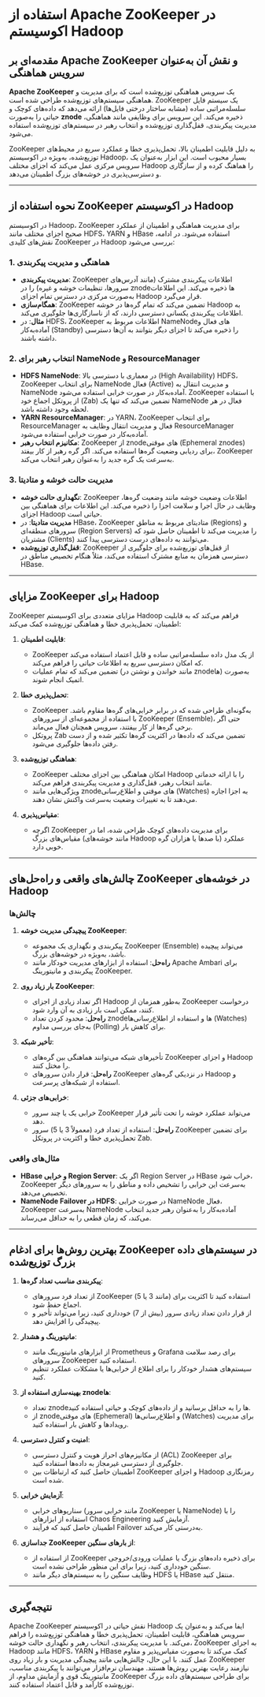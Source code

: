 # استفاده از Apache ZooKeeper در اکوسیستم Hadoop

## مقدمه‌ای بر Apache ZooKeeper و نقش آن به‌عنوان سرویس هماهنگی

**Apache ZooKeeper** یک سرویس هماهنگی توزیع‌شده است که برای مدیریت و هماهنگی سیستم‌های توزیع‌شده طراحی شده است. ZooKeeper یک سیستم فایل سلسله‌مراتبی ساده (مشابه ساختار درختی فایل‌ها) ارائه می‌دهد که داده‌های کوچک و حیاتی را به‌صورت **znode** ذخیره می‌کند. این سرویس برای وظایفی مانند هماهنگی، مدیریت پیکربندی، قفل‌گذاری توزیع‌شده و انتخاب رهبر در سیستم‌های توزیع‌شده استفاده می‌شود.

ZooKeeper به دلیل قابلیت اطمینان بالا، تحمل‌پذیری خطا و عملکرد سریع در محیط‌های توزیع‌شده، به‌ویژه در اکوسیستم Hadoop، بسیار محبوب است. این ابزار به‌عنوان یک سرویس مرکزی عمل می‌کند که اجزای مختلف Hadoop را هماهنگ کرده و از سازگاری و دسترسی‌پذیری در خوشه‌های بزرگ اطمینان می‌دهد.

---

## نحوه استفاده از ZooKeeper در اکوسیستم Hadoop

در اکوسیستم Hadoop، ZooKeeper برای مدیریت هماهنگی و اطمینان از عملکرد صحیح اجزای مختلف مانند HDFS، YARN و HBase استفاده می‌شود. در ادامه، نقش‌های کلیدی ZooKeeper در Hadoop بررسی می‌شود:

### 1. هماهنگی و مدیریت پیکربندی
- **مدیریت پیکربندی**: ZooKeeper اطلاعات پیکربندی مشترک (مانند آدرس‌های سرورها، تنظیمات خوشه و غیره) را در znode‌ها ذخیره می‌کند. این اطلاعات به‌صورت مرکزی در دسترس تمام اجزای Hadoop قرار می‌گیرد.
- **همگام‌سازی**: ZooKeeper تضمین می‌کند که تمام گره‌ها در خوشه Hadoop به اطلاعات پیکربندی یکسانی دسترسی دارند، که از ناسازگاری‌ها جلوگیری می‌کند.
- **مثال**: در HDFS، ZooKeeper اطلاعات مربوط به NameNode‌های فعال و آماده‌به‌کار (Standby) را ذخیره می‌کند تا اجزای دیگر بتوانند به آن‌ها دسترسی داشته باشند.

### 2. انتخاب رهبر برای NameNode و ResourceManager
- **HDFS NameNode**: در معماری با دسترسی بالا (High Availability) HDFS، ZooKeeper برای انتخاب NameNode فعال (Active) و مدیریت انتقال به NameNode آماده‌به‌کار در صورت خرابی استفاده می‌شود. ZooKeeper با استفاده از پروتکل اجماع خود (Zab) تضمین می‌کند که تنها یک NameNode فعال در هر لحظه وجود داشته باشد.
- **YARN ResourceManager**: در YARN، ZooKeeper برای انتخاب ResourceManager فعال و مدیریت انتقال وظایف به ResourceManager آماده‌به‌کار در صورت خرابی استفاده می‌شود.
- **مکانیزم انتخاب رهبر**: ZooKeeper از znode‌های موقتی (Ephemeral znodes) برای ردیابی وضعیت گره‌ها استفاده می‌کند. اگر گره رهبر از کار بیفتد، ZooKeeper به‌سرعت یک گره جدید را به‌عنوان رهبر انتخاب می‌کند.

### 3. مدیریت حالت خوشه و متادیتا
- **نگهداری حالت خوشه**: ZooKeeper اطلاعات وضعیت خوشه مانند وضعیت گره‌ها، وظایف در حال اجرا و سلامت اجزا را ذخیره می‌کند. این اطلاعات برای هماهنگی بین اجزای Hadoop حیاتی است.
- **مدیریت متادیتا**: در HBase، ZooKeeper متادیتای مربوط به مناطق (Regions) و سرورهای منطقه‌ای (Region Servers) را مدیریت می‌کند تا اطمینان حاصل شود که مشتریان (Clients) می‌توانند به داده‌های درست دسترسی پیدا کنند.
- **قفل‌گذاری توزیع‌شده**: ZooKeeper از قفل‌های توزیع‌شده برای جلوگیری از دسترسی همزمان به منابع مشترک استفاده می‌کند، مثلاً هنگام تخصیص مناطق در HBase.

---

## مزایای ZooKeeper برای Hadoop

ZooKeeper مزایای متعددی برای اکوسیستم Hadoop فراهم می‌کند که به قابلیت اطمینان، تحمل‌پذیری خطا و هماهنگی توزیع‌شده کمک می‌کند:

1. **قابلیت اطمینان**:
   - ZooKeeper از یک مدل داده سلسله‌مراتبی ساده و قابل اعتماد استفاده می‌کند که امکان دسترسی سریع به اطلاعات حیاتی را فراهم می‌کند.
   - تضمین می‌کند که تمام عملیات (مانند خواندن و نوشتن در znode‌ها) به‌صورت اتمیک انجام شوند.

2. **تحمل‌پذیری خطا**:
   - ZooKeeper به‌گونه‌ای طراحی شده که در برابر خرابی‌های گره‌ها مقاوم باشد. با استفاده از مجموعه‌ای از سرورهای ZooKeeper (Ensemble)، حتی اگر برخی گره‌ها از کار بیفتند، سرویس همچنان فعال می‌ماند.
   - پروتکل Zab تضمین می‌کند که داده‌ها در اکثریت گره‌ها تکثیر شده و از دست رفتن داده‌ها جلوگیری می‌شود.

3. **هماهنگی توزیع‌شده**:
   - ZooKeeper امکان هماهنگی بین اجزای مختلف Hadoop را با ارائه خدماتی مانند انتخاب رهبر، قفل‌گذاری و مدیریت پیکربندی فراهم می‌کند.
   - ویژگی‌هایی مانند znode‌های موقتی و اطلاع‌رسانی (Watches) به اجزا اجازه می‌دهند تا به تغییرات وضعیت به‌سرعت واکنش نشان دهند.

4. **مقیاس‌پذیری**:
   - اگرچه ZooKeeper برای مدیریت داده‌های کوچک طراحی شده، اما در مقیاس‌های بزرگ (مانند خوشه‌های Hadoop با صدها یا هزاران گره) عملکرد خوبی دارد.

---

## چالش‌های واقعی و راه‌حل‌های ZooKeeper در خوشه‌های Hadoop

### چالش‌ها
1. **پیچیدگی مدیریت خوشه ZooKeeper**:
   - پیکربندی و نگهداری یک مجموعه ZooKeeper (Ensemble) می‌تواند پیچیده باشد، به‌ویژه در خوشه‌های بزرگ.
   - **راه‌حل**: استفاده از ابزارهای مدیریت خودکار مانند Apache Ambari برای پیکربندی و مانیتورینگ ZooKeeper.

2. **بار زیاد روی ZooKeeper**:
   - اگر تعداد زیادی از اجزای Hadoop به‌طور همزمان از ZooKeeper درخواست کنند، ممکن است بار زیادی به آن وارد شود.
   - **راه‌حل**: محدود کردن تعداد znode‌ها و استفاده از اطلاع‌رسانی‌ها (Watches) به‌جای بررسی مداوم (Polling) برای کاهش بار.

3. **تأخیر شبکه**:
   - تأخیرهای شبکه می‌توانند هماهنگی بین گره‌های ZooKeeper و اجزای Hadoop را مختل کنند.
   - **راه‌حل**: قرار دادن سرورهای ZooKeeper در نزدیکی گره‌های Hadoop و استفاده از شبکه‌های پرسرعت.

4. **خرابی‌های جزئی**:
   - خرابی یک یا چند سرور ZooKeeper می‌تواند عملکرد خوشه را تحت تأثیر قرار دهد.
   - **راه‌حل**: استفاده از تعداد فرد (معمولاً 3 یا 5) سرور ZooKeeper برای تضمین تحمل‌پذیری خطا و اکثریت در پروتکل Zab.

### مثال‌های واقعی
- **HBase و خرابی Region Server**: اگر یک Region Server در HBase خراب شود، ZooKeeper به‌سرعت این خرابی را تشخیص داده و مناطق را به سرورهای دیگر تخصیص می‌دهد.
- **NameNode Failover در HDFS**: در صورت خرابی NameNode فعال، ZooKeeper به‌سرعت NameNode آماده‌به‌کار را به‌عنوان رهبر جدید انتخاب می‌کند، که زمان قطعی را به حداقل می‌رساند.

---

## بهترین روش‌ها برای ادغام ZooKeeper در سیستم‌های داده بزرگ توزیع‌شده

1. **پیکربندی مناسب تعداد گره‌ها**:
   - از تعداد فرد سرورهای ZooKeeper (مانند 3 یا 5) استفاده کنید تا اکثریت برای اجماع حفظ شود.
   - از قرار دادن تعداد زیادی سرور (بیش از 7) خودداری کنید، زیرا می‌تواند تأخیر و پیچیدگی را افزایش دهد.

2. **مانیتورینگ و هشدار**:
   - از ابزارهای مانیتورینگ مانند Prometheus و Grafana برای رصد سلامت سرورهای ZooKeeper استفاده کنید.
   - سیستم‌های هشدار خودکار را برای اطلاع از خرابی‌ها یا مشکلات عملکرد تنظیم کنید.

3. **بهینه‌سازی استفاده از znode‌ها**:
   - تعداد znode‌ها را به حداقل برسانید و از داده‌های کوچک و حیاتی استفاده کنید.
   - از znode‌های موقتی (Ephemeral) و اطلاع‌رسانی‌ها (Watches) برای مدیریت رویدادها و کاهش بار استفاده کنید.

4. **امنیت و کنترل دسترسی**:
   - از مکانیزم‌های احراز هویت و کنترل دسترسی (ACL) ZooKeeper برای جلوگیری از دسترسی غیرمجاز به داده‌ها استفاده کنید.
   - اطمینان حاصل کنید که ارتباطات بین ZooKeeper و اجزای Hadoop رمزنگاری شده است.

5. **آزمایش خرابی**:
   - سناریوهای خرابی (مانند خرابی سرور ZooKeeper یا NameNode) را با استفاده از ابزارهای Chaos Engineering آزمایش کنید.
   - اطمینان حاصل کنید که فرآیند Failover به‌درستی کار می‌کند.

6. **جداسازی ZooKeeper از بارهای سنگین**:
   - از استفاده از ZooKeeper برای ذخیره داده‌های بزرگ یا عملیات ورودی/خروجی سنگین خودداری کنید، زیرا برای این منظور طراحی نشده است.
   - وظایف سنگین را به سیستم‌های دیگر مانند HDFS یا HBase منتقل کنید.

---

## نتیجه‌گیری

Apache ZooKeeper نقش حیاتی در اکوسیستم Hadoop ایفا می‌کند و به‌عنوان یک سرویس هماهنگی، قابلیت اطمینان، تحمل‌پذیری خطا و هماهنگی توزیع‌شده را فراهم می‌کند. با مدیریت پیکربندی، انتخاب رهبر و نگهداری حالت خوشه، ZooKeeper به اجزای Hadoop مانند HDFS، YARN و HBase کمک می‌کند تا به‌صورت مقیاس‌پذیر و مقاوم عمل کنند. با این حال، چالش‌هایی مانند پیچیدگی مدیریت و بار زیاد روی ZooKeeper نیازمند رعایت بهترین روش‌ها هستند. مهندسان نرم‌افزار می‌توانند با پیکربندی مناسب، مانیتورینگ قوی و آزمایش مداوم، از ZooKeeper برای طراحی سیستم‌های داده بزرگ توزیع‌شده کارآمد و قابل اعتماد استفاده کنند.
